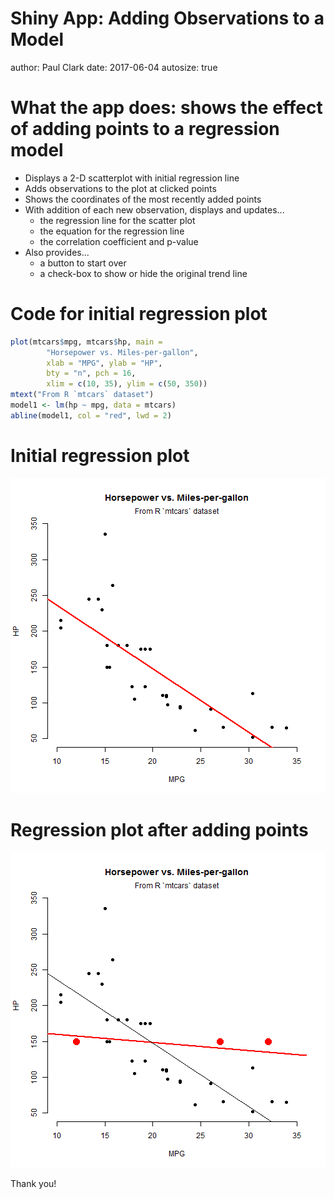 Shiny App: Adding Observations to a Model
========================================================
author: Paul Clark
date: 2017-06-04
autosize: true


What the app does: shows the effect of adding points to a regression model
========================================================

- Displays a 2-D scatterplot with initial regression line
- Adds observations to the plot at clicked points
- Shows the coordinates of the most recently added points
- With addition of each new observation, displays and updates...
  * the regression line for the scatter plot
  * the equation for the regression line
  * the correlation coefficient and p-value
- Also provides...
  * a button to start over
  * a check-box to show or hide the original trend line

Code for initial regression plot
========================================================

```r
plot(mtcars$mpg, mtcars$hp, main =
        "Horsepower vs. Miles-per-gallon", 
        xlab = "MPG", ylab = "HP", 
        bty = "n", pch = 16,
        xlim = c(10, 35), ylim = c(50, 350))
mtext("From R `mtcars` dataset")
model1 <- lm(hp ~ mpg, data = mtcars)
abline(model1, col = "red", lwd = 2)
```

  
Initial regression plot
========================================================

![plot of chunk initialplot_revealed](ShinyProject-figure/initialplot_revealed-1.png)

Regression plot after adding points
========================================================

![plot of chunk initialplot_after_points](ShinyProject-figure/initialplot_after_points-1.png)
  
  
Thank you!
